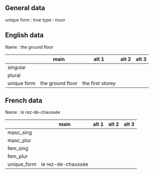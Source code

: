 ## General data

unique form : true
type : noun

## English data

Name : the ground floor

|             |       main       |      alt 1       | alt 2 | alt 3 |
| :---------- | :--------------: | :--------------: | :---: | ----- |
| singular    |                  |                  |       |       |
| plural      |                  |                  |       |       |
| unique form | the ground floor | the first storey |       |       |

## French data

Name : le rez-de-chaussée

|             |        main        | alt 1 | alt 2 | alt 3 |
| :---------- | :----------------: | :---: | :---: | :---: |
| masc_sing   |                    |       |       |       |
| masc_plur   |                    |       |       |       |
| fem_sing    |                    |       |       |       |
| fem_plur    |                    |       |       |       |
| unique_form | le rez-de-chaussée |       |       |       |



